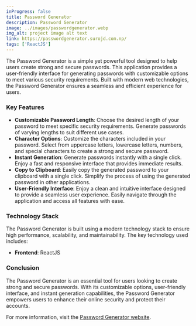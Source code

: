 ```yaml
---
inProgress: false
title: Password Generator
description: Password Generator
image: ../images/passwordgenerator.webp
img_alt: project image alt text
link: https://passwordgenerator.surojd.com.np/
tags: ['ReactJS']
---
```


The Password Generator is a simple yet powerful tool designed to help users create strong and secure passwords. This application provides a user-friendly interface for generating passwords with customizable options to meet various security requirements. Built with modern web technologies, the Password Generator ensures a seamless and efficient experience for users.

### Key Features

- **Customizable Password Length**: Choose the desired length of your password to meet specific security requirements. Generate passwords of varying lengths to suit different use cases.
- **Character Options**: Customize the characters included in your password. Select from uppercase letters, lowercase letters, numbers, and special characters to create a strong and secure password.
- **Instant Generation**: Generate passwords instantly with a single click. Enjoy a fast and responsive interface that provides immediate results.
- **Copy to Clipboard**: Easily copy the generated password to your clipboard with a single click. Simplify the process of using the generated password in other applications.
- **User-Friendly Interface**: Enjoy a clean and intuitive interface designed to provide a seamless user experience. Easily navigate through the application and access all features with ease.

### Technology Stack

The Password Generator is built using a modern technology stack to ensure high performance, scalability, and maintainability. The key technology used includes:

- **Frontend**: ReactJS

### Conclusion

The Password Generator is an essential tool for users looking to create strong and secure passwords. With its customizable options, user-friendly interface, and instant generation capabilities, the Password Generator empowers users to enhance their online security and protect their accounts.

For more information, visit the [Password Generator website](https://passwordgenerator.surojd.com.np/).